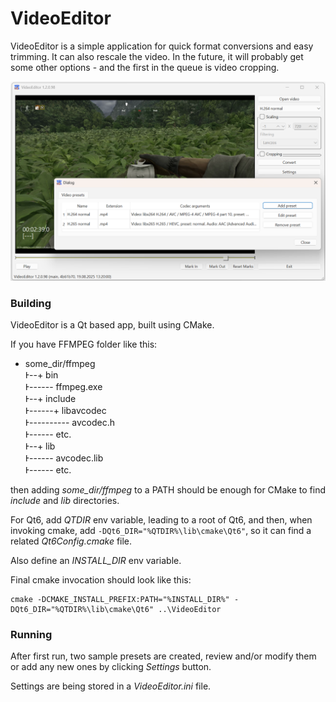 # VideoEditor

VideoEditor is a simple application for quick format conversions and easy trimming. It can also rescale the video. In the future, it will probably get some other options - and the first in the queue is video cropping.

![Video Editor screenshot](/docs/screenshot.png?raw=true "Video Editor screenshot")

### Building
VideoEditor is a Qt based app, built using CMake.

If you have FFMPEG folder like this:
+ some_dir/ffmpeg\
Ͱ--+ bin\
Ͱ------ ffmpeg.exe \
Ͱ--+ include\
Ͱ------+ libavcodec\
Ͱ---------- avcodec.h\
Ͱ------ etc.\
Ͱ--+ lib\
Ͱ------ avcodec.lib\
Ͱ------ etc.

then adding *some_dir/ffmpeg* to a PATH should be enough for CMake to find *include* and *lib* directories.

For Qt6, add *QTDIR* env variable, leading to a root of Qt6, and then, when invoking cmake, add `-DQt6_DIR="%QTDIR%\lib\cmake\Qt6"`, so it can find a related *Qt6Config.cmake* file.

Also define an *INSTALL_DIR* env variable.

Final cmake invocation should look like this:

```
cmake -DCMAKE_INSTALL_PREFIX:PATH="%INSTALL_DIR%" -DQt6_DIR="%QTDIR%\lib\cmake\Qt6" ..\VideoEditor
```

### Running
After first run, two sample presets are created, review and/or modify them or add any new ones by clicking *Settings* button.

Settings are being stored in a *VideoEditor.ini* file.
